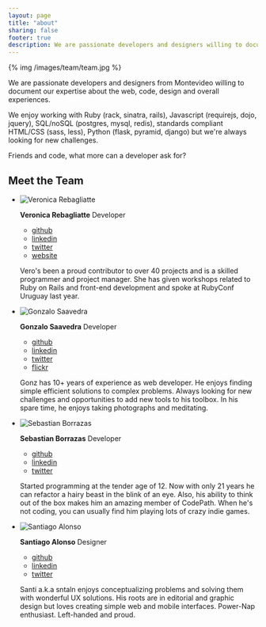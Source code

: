 ```yaml
---
layout: page
title: "about"
sharing: false
footer: true
description: We are passionate developers and designers willing to document our expertise about the web, code, design and overall experiences.
---
```


{% img /images/team/team.jpg %}

We are passionate developers and designers from Montevideo willing to document our expertise about the web, code, design and overall experiences.

We enjoy working with Ruby (rack, sinatra, rails), Javascript (requirejs, dojo, jquery), SQL/noSQL (postgres, mysql, redis), standards compliant HTML/CSS (sass, less), Python (flask, pyramid, django) but we're always looking for new challenges.

Friends and code, what more can a developer ask for?

Meet the Team
--------

<ul class="team">
  <li>
    <img src="/images/team/vero.jpg" title="Veronica Rebagliatte" alt="Veronica Rebagliatte" />
    <p><strong>Veronica Rebagliatte</strong> <span class="role">Developer</span></p>
    <ul class="contact">
      <li class="github"><a href="http://github.com/rebagliatte" target="_blank"><span>github</span></a></li>
      <li class="linkedin"><a href="http://uy.linkedin.com/in/rebagliatte" target="_blank"><span>linkedin</span></a></li>
      <li class="twitter"><a href="http://www.twitter.com/rebagliatte" target="_blank"><span>twitter</span></a></li>
      <li class="website"><a href="http://rebagliatte.com" target="_blank"><span>website</span></a></li>
    </ul>
    <p class="short-desc">
      Vero's been a proud contributor to over 40 projects and is a skilled programmer and project manager.
      She has given workshops related to Ruby on Rails and front-end development and spoke at RubyConf Uruguay last year.
    </p>
  </li>
  <li class="even">
    <img src="/images/team/gonz.jpg" title="Gonzalo Saavedra" alt="Gonzalo Saavedra" />
    <p><strong>Gonzalo Saavedra</strong> <span class="role">Developer</span></p>
    <ul class="contact">
      <li class="github"><a href="http://github.com/gonz" target="_blank"><span>github</span></a></li>
      <li class="linkedin"><a href="http://uy.linkedin.com/in/gonzalosaavedra" target="_blank"><span>linkedin</span></a></li>
      <li class="twitter"><a href="http://twitter.com/talduken" target="_blank"><span>twitter</span></a></li>
      <li class="flickr"><a href="http://www.flickr.com/photos/ggonz/" target="_blank"><span>flickr</span></a></li>
    </ul>
    <p class="short-desc">
      Gonz has 10+ years of experience as web developer. He enjoys finding simple efficient solutions to complex problems. Always looking for new challenges and opportunities to add new tools to his toolbox.
    In his spare time, he enjoys taking photographs and meditating.
    </p>
  </li>
  <li>
    <img src="/images/team/seba.jpg" title="Sebastian Borrazas" alt="Sebastian Borrazas" />
    <p><strong>Sebastian Borrazas</strong> <span class="role">Developer</span></p>
    <ul class="contact">
      <li class="github"><a href="http://github.com/sborrazas" target="_blank"><span>github</span></a></li>
      <li class="linkedin"><a href="http://uy.linkedin.com/in/sborrazas" target="_blank"><span>linkedin</span></a></li>
      <li class="twitter"><a href="http://twitter.com/sborrazas" target="_blank"><span>twitter</span></a></li>
    </ul>
    <p class="short-desc">
      Started programming at the tender age of 12. Now with only 21 years he can refactor a hairy beast in the blink of an eye. Also, his ability to think out of the box makes him an amazing member of CodePath.
      When he's not coding, you can usually find him playing lots of crazy indie games.
    </p>
  </li>
  <li class="even">
    <img src="/images/team/santi.jpg" title="Santiago Alonso" alt="Santiago Alonso" />
    <p><strong>Santiago Alonso</strong> <span class="role">Designer</span></p>
    <ul class="contact">
      <li class="dribble"><a href="http://dribbble.com/sntaln" target="_blank"><span>github</span></a></li>
      <li class="linkedin"><a href="http://uy.linkedin.com/in/sntaln" target="_blank"><span>linkedin</span></a></li>
      <li class="twitter"><a href="http://twitter.com/sntaln" target="_blank"><span>twitter</span></a></li>
    </ul>
    <p class="short-desc">
      Santi a.k.a sntaln enjoys conceptualizing problems and solving them with wonderful UX solutions. His roots are in editorial and graphic design but loves creating simple web and mobile interfaces. Power-Nap enthusiast. Left-handed and proud.
    </p>
  </li>
</ul>